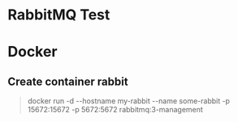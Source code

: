 # RabbitMQ Test

# Docker

## Create container rabbit

> docker run -d --hostname my-rabbit --name some-rabbit -p 15672:15672 -p 5672:5672 rabbitmq:3-management
